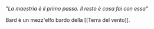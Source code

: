 *"La maestria è il primo passo. Il resto è cosa fai con essa"*

Bard è un mezz'elfo bardo della [[Terra del vento]]. 